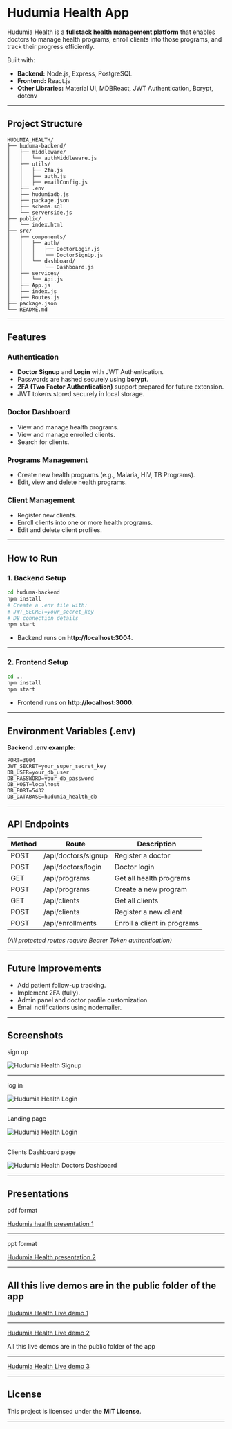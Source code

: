 
# Hudumia Health App

Hudumia Health is a **fullstack health management platform** that enables doctors to manage health programs, enroll clients into those programs, and track their progress efficiently.

Built with:
- **Backend:** Node.js, Express, PostgreSQL
- **Frontend:** React.js
- **Other Libraries:** Material UI, MDBReact, JWT Authentication, Bcrypt, dotenv

---

## Project Structure

```
HUDUMIA_HEALTH/
├── huduma-backend/
│   ├── middleware/
│   │   └── authMiddleware.js
│   ├── utils/
│   │   ├── 2fa.js
│   │   ├── auth.js
│   │   ├── emailConfig.js
│   ├── .env
│   ├── hudumiadb.js
│   ├── package.json
│   ├── schema.sql
│   └── serverside.js
├── public/
│   └── index.html
├── src/
│   ├── components/
│   │   ├── auth/
│   │   │   ├── DoctorLogin.js
│   │   │   └── DoctorSignUp.js
│   │   └── dashboard/
│   │       └── Dashboard.js
│   ├── services/
│   │   └── Api.js
│   ├── App.js
│   ├── index.js
│   ├── Routes.js
├── package.json
└── README.md
```

---

## Features

### Authentication
- **Doctor Signup** and **Login** with JWT Authentication.
- Passwords are hashed securely using **bcrypt**.
- **2FA (Two Factor Authentication)** support prepared for future extension.
- JWT tokens stored securely in local storage.

### Doctor Dashboard
- View and manage health programs.
- View and manage enrolled clients.
- Search for clients.

### Programs Management
- Create new health programs (e.g., Malaria, HIV, TB Programs).
- Edit, view and delete health programs.

### Client Management
- Register new clients.
- Enroll clients into one or more health programs.
- Edit and delete client profiles.

---

## How to Run

### 1. Backend Setup

```bash
cd huduma-backend
npm install
# Create a .env file with:
# JWT_SECRET=your_secret_key
# DB connection details
npm start
```

- Backend runs on **http://localhost:3004**.

---

### 2. Frontend Setup

```bash
cd ..
npm install
npm start
```

- Frontend runs on **http://localhost:3000**.

---

## Environment Variables (.env)

**Backend .env example:**

```
PORT=3004
JWT_SECRET=your_super_secret_key
DB_USER=your_db_user
DB_PASSWORD=your_db_password
DB_HOST=localhost
DB_PORT=5432
DB_DATABASE=hudumia_health_db
```

---

## API Endpoints

| Method | Route                  | Description                   |
|--------|-------------------------|-------------------------------|
| POST   | /api/doctors/signup      | Register a doctor             |
| POST   | /api/doctors/login       | Doctor login                  |
| GET    | /api/programs            | Get all health programs       |
| POST   | /api/programs            | Create a new program          |
| GET    | /api/clients             | Get all clients               |
| POST   | /api/clients             | Register a new client         |
| POST   | /api/enrollments         | Enroll a client in programs   |

*(All protected routes require Bearer Token authentication)*

---

## Future Improvements
- Add patient follow-up tracking.
- Implement 2FA (fully).
- Admin panel and doctor profile customization.
- Email notifications using nodemailer.

---

## Screenshots 
sign up 

![Hudumia Health Signup](public/screenshots/signup.png)

---

log in 

![Hudumia Health Login](public/screenshots/login.png)

---

Landing page

![Hudumia Health Login](public/screenshots/landing.png)

---

Clients Dashboard page

![Hudumia Health Doctors Dashboard](public/screenshots/clientsDashboard.png)

---

## Presentations
pdf format

[Hudumia health presentation 1](https://drive.google.com/file/d/1FllWCgy-LcI-3JclSCfnj8G7DkgOac2S/view?usp=drive_link)



---

ppt format

[Hudumia Health presentation 2](https://docs.google.com/presentation/d/1JTPBRn231fQgzQI42mr75SlP0aqtd0io/edit?usp=drive_link&ouid=118002078082822015260&rtpof=true&sd=true)

---

## All this live demos are in the public folder of the app

[Hudumia Health Live demo 1](public/presentations/hudumia-health%20live%20demos/demo1.mp4)

---

[Hudumia Health Live demo 2](public/presentations/hudumia-health%20live%20demos/demo2edited.mp4)


All this live demos are in the public folder of the app

---

[Hudumia Health Live demo 3](public/presentations/hudumia-health%20live%20demos/demo3.mp4)


---

## License
This project is licensed under the **MIT License**.

---